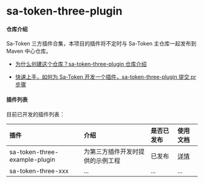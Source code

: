 # sa-token-three-plugin

#### 仓库介绍
Sa-Token 三方插件合集，本项目的插件将不定时与 Sa-Token 主仓库一起发布到 Maven 中心仓库。

+ [为什么创建这个仓库？sa-token-three-plugin 仓库介绍](README_REASON.md)

+ [快速上手，如何为 Sa-Token 开发一个插件，sa-token-three-plugin 提交 pr 步骤](README_PR_STEP.md)


#### 插件列表
目前已开发的插件列表：

| 插件							| 介绍								| 是否已发布	| 使用文档	|
| :--------						| :--------							| :--------	| :--------	|
| sa-token-three-example-plugin	| 为第三方插件开发时提供的示例工程		| 已发布		| [详情](blob/master/sa-token-three-example-plugin/README.md)	|
| sa-token-three-xxx			| ...								| ...		| ...		|








